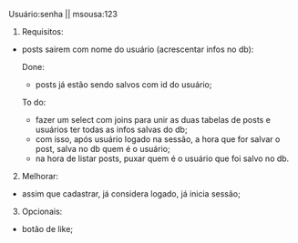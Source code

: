 Usuário:senha || msousa:123

1. Requisitos:
- posts sairem com nome do usuário (acrescentar infos no db):

  Done:
    - posts já estão sendo salvos com id do usuário;

  To do:
    - fazer um select com joins para unir as duas tabelas de posts e usuários ter todas as infos salvas do db;
    - com isso, após usuário logado na sessão, a hora que for salvar o post, salva no db quem é o usuário;
    - na hora de listar posts, puxar quem é o usuário que foi salvo no db.


2. Melhorar:
- assim que cadastrar, já considera logado, já inicia sessão;

3. Opcionais:
- botão de like;

